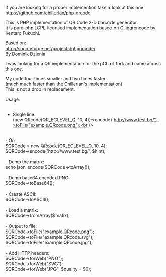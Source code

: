 If you are looking for a proper implemention take a look at this one:<br />
https://github.com/chillerlan/php-qrcode

This is PHP implementation of QR Code 2-D barcode generator.<br />
It is pure-php LGPL-licensed implementation based on C libqrencode by Kentaro Fukuchi.<br />

Based on:<br />
http://sourceforge.net/projects/phpqrcode/<br />
By Dominik Dzienia<br />

I was looking for a QR implementation for the pChart fork and came across this one.

My code four times smaller and two times faster<br />
(much much faster than the Chillerlan's implementation)<br />
This is not a drop in replacement.<br />

Usage:<br />
<br />
- Single line:<br />
(new QRcode(QR_ECLEVEL_Q, 10, 4))->encode('http://www.test.bg/')->toFile("example.QRcode.png");<br />
<br />
- Or:<br />
$QRCode = new QRcode(QR_ECLEVEL_Q, 10, 4);<br />
$QRCode->encode('http://www.test.bg/', $hint);<br />
<br />
- Dump the matrix:<br />
echo json_encode($QRCode->toArray());<br />
<br />
- Dump base64 encoded PNG:<br />
$QRCode->toBase64();<br />
<br />
- Create ASCII:<br />
$QRCode->toASCII();<br />
<br />
- Load a matrix:<br />
$QRCode->fromArray($matix);<br />
<br />
- Output to file:<br />
$QRCode->toFile("example.QRcode.png");<br />
$QRCode->toFile("example.QRcode.svg");<br />
$QRCode->toFile("example.QRcode.jpg");<br />
<br />
- Add HTTP headers:<br />
$QRCode->forWeb("PNG");<br />
$QRCode->forWeb("SVG");<br />
$QRCode->forWeb("JPG", $quality = 90);<br />

